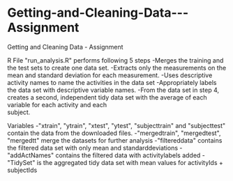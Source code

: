 # Getting-and-Cleaning-Data---Assignment
Getting and Cleaning Data - Assignment

R File "run_analysis.R" performs following 5 steps
  -Merges the training and the test sets to create one data set.
  -Extracts only the measurements on the mean and standard deviation for each measurement. 
  -Uses descriptive activity names to name the activities in the data set
  -Appropriately labels the data set with descriptive variable names. 
  -From the data set in step 4, creates a second, independent tidy data set with the average of each variable for each activity and each   
  subject.

Variables
    -"xtrain", "ytrain", "xtest", "ytest", "subjecttrain" and "subjecttest" contain the data from the downloaded files.
    -"mergedtrain", "mergedtest", "mergedtt" merge the datasets for further analysis
    -"filtereddata" contains the filtered data set with only mean and standarddeviations
    -"addActNames" contains the filtered data with activitylabels added
    -"TidySet" is the aggregated tidy data set with mean values for activityIds + subjectIds
